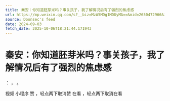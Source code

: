 ```yaml
---
title: 秦安：你知道胚芽米吗？事关孩子，我了解情况后有了强烈的焦虑感
url: https://mp.weixin.qq.com/s?__biz=MzA5MDg1MDUyMA==&mid=2650472966&idx=1&sn=5d50d78f052af1b060ce51ff1598b6ae
source: Doonsec's feed
date: 2024-09-03
fetch_date: 2025-10-06T18:21:44.171943
---
```


# 秦安：你知道胚芽米吗？事关孩子，我了解情况后有了强烈的焦虑感

：
，
。

视频
小程序
赞
，轻点两下取消赞
在看
，轻点两下取消在看